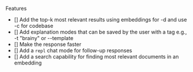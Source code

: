 Features
- [] Add the top-k most relevant results using embeddings for -d and use -c for codebase
- [] Add explanation modes that can be saved by the user with a tag e.g., -t "brainy" or --template
- [] Make the response faster
- [] Add a `repl` chat mode for follow-up responses
- [] Add a search capability for finding most relevant documents in an embedding